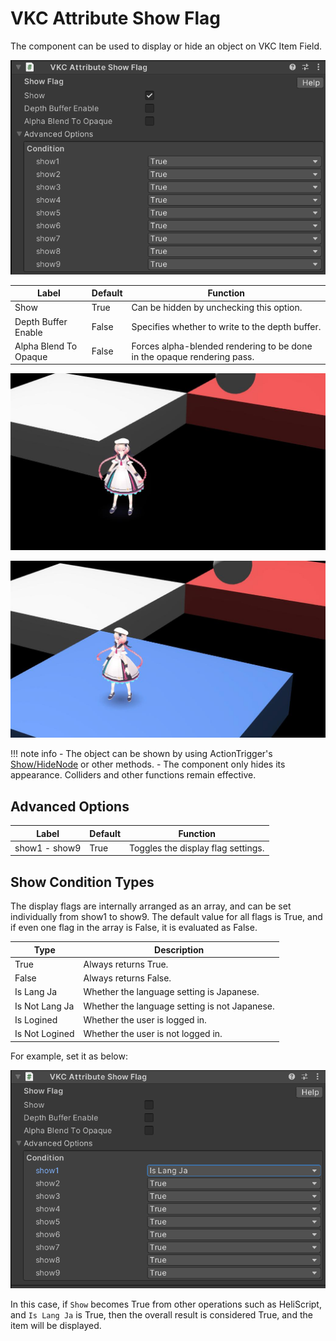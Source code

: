# VKC Attribute Show Flag

The component can be used to display or hide an object on VKC Item Field.

![HEOShowFlag](img/VKCAttributeShowFlag_01.jpg)

| Label | Default | Function |
| ---- | ---- | ---- |
| Show | True | Can be hidden by unchecking this option.|
| Depth Buffer Enable | False | Specifies whether to write to the depth buffer. |
| Alpha Blend To Opaque | False | Forces alpha-blended rendering to be done in the opaque rendering pass. |

![HEOShowFlag_HideField](img/HEOShowFlag_HideField.jpg)

![HEOShowFlag_ShowField](img/HEOShowFlag_ShowField.jpg)

!!! note info
    - The object can be shown by using ActionTrigger's [Show/HideNode](../Actions/Node/ShowHideNode.md) or other methods.
    - The component only hides its appearance. Colliders and other functions remain effective.

## Advanced Options

| Label | Default | Function |
| ---- | ---- | ---- |
| show1 - show9 | True | Toggles the display flag settings. |

## Show Condition Types

The display flags are internally arranged as an array, and can be set individually from show1 to show9.
The default value for all flags is True, and if even one flag in the array is False, it is evaluated as False.

| Type | Description |
| ---- | ---- |
| True | Always returns True. |
| False | Always returns False. |
| Is Lang Ja | Whether the language setting is Japanese. |
| Is Not Lang Ja | Whether the language setting is not Japanese. |
| Is Logined | Whether the user is logged in. |
| Is Not Logined | Whether the user is not logged in. |

For example, set it as below:

![HEOShowFlag](img/VKCAttributeShowFlag_02.jpg)

In this case, if `Show` becomes True from other operations such as HeliScript, and `Is Lang Ja` is True, then the overall result is considered True, and the item will be displayed.
